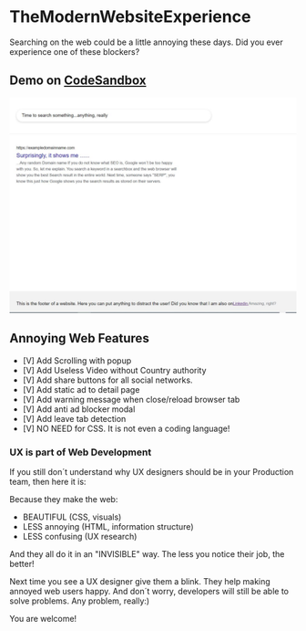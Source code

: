 # TheModernWebsiteExperience

Searching on the web could be a little annoying these days. Did you ever experience one of these blockers?

## Demo on [CodeSandbox](https://codesandbox.io/s/inspiring-orla-fhp1s?file=/README.md)

![TheModernWebsiteExperience](https://github.com/dianavile/TheModernWebsiteExperience/blob/main/img/TheModernWebsiteExperience.JPG)

## Annoying Web Features

- [V] Add Scrolling with popup
- [V] Add Useless Video without Country authority
- [V] Add share buttons for all social networks.
- [V] Add static ad to detail page
- [V] Add warning message when close/reload browser tab
- [V] Add anti ad blocker modal
- [V] Add leave tab detection
- [V] NO NEED for CSS. It is not even a coding language!
### UX is part of Web Development

If you still don´t understand why UX designers should be in your Production team,
then here it is:

Because they make the web:

- BEAUTIFUL (CSS, visuals)
- LESS annoying (HTML, information structure)
- LESS confusing (UX research)

And they all do it in an "INVISIBLE" way.
The less you notice their job, the better!

Next time you see a UX designer give them a blink.
They help making annoyed web users happy.
And don´t worry, developers will still be able to solve problems. Any problem, really:)

You are welcome!
